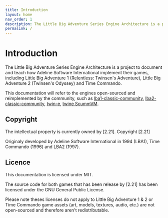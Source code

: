 ```yaml
---
title: Introduction
layout: home
nav_order: 1
description: The Little Big Adventure Series Engine Architecture is a project to document and teach how Adeline Software International implement their games, including Little Big Adventure 1 (Relentless Twinsen's Adventure), Little Big Adventure 2 (Twinsen's Odyssey) and Time Commando.
permalink: /
---
```


# Introduction

The Little Big Adventure Series Engine Architecture is a project to document and teach how Adeline Software International implement their games, including Little Big Adventure 1 (Relentless: Twinsen's Adventure), Little Big Adventure 2 (Twinsen's Odyssey) and Time Commando.

This documentation will refer to the engines open-sourced and reimplemented by the community, such as [lba1-classic-community](https://github.com/LBALab/lba1-classic-community), [lba2-classic-community](https://github.com/LBALab/lba2-classic-community), [twin-e](https://github.com/LBALab/twin-e), [twine ScummVM](https://github.com/scummvm/scummvm/tree/master/engines/twine).

## Copyright
The intellectual property is currently owned by [2.21]. Copyright [2.21]

Originaly developed by Adeline Software International in 1994 (LBA1), Time Commando (1996) and LBA2 (1997).

## Licence
This documentation is licensed under MIT.

The source code for both games that has been release by [2.21] has been licensed under the GNU General Public License.

Please note theses licenses do not apply to Little Big Adventure 1 & 2 or Time Commando game assets (art, models, textures, audio, etc.) are not open-sourced and therefore aren't redistributable.
